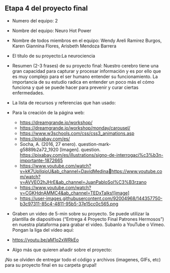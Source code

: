 ## Etapa 4 del proyecto final

- Numero del equipo: 2
- Nombre del equipo: Neuro Hot Power
- Nombre de todos miembros en el equipo: Wendy Areli Ramirez Burgos, Karen Giannina Flores, Arisbeth Mendoza Barrera
- El título de su proyecto:La neurociencia
- Resumen (2-3 frases) de su proyecto final: Nuestro cerebro tiene una gran capacidad para capturar y procesar información y es por ello que es muy complejo para el ser humano entender su funcionamiento. La importancia de su estudio radica en entender un poco más el cómo funciona y qué se puede hacer para prevenir y curar ciertas enfermedades.
- La lista de recursos y referencias que han usado:
- Para la creación de la página web:
  * https://dreamgrande.io/workshop/
  * https://dreamgrande.io/workshop/monday/carousel/
  * https://www.w3schools.com/css/css3_animations.asp
  * https://pixabay.com/es/
  * Socha, A. (2016, 27 enero). question-mark-g5889b2a72_1920 [Imagen]. question. https://pixabay.com/es/illustrations/signo-de-interrogaci%c3%b3n-importante-1872665
  * https://www.youtube.com/watch?v=kK7UpIlqioU&ab_channel=DavidMedinahttps://www.youtube.com/watch?v=AVVEO2hJHrE&ab_channel=JuanPabloSol%C3%B3rzano
  * https://www.youtube.com/watch?v=CGKHdnAMMC4&ab_channel=TEDxTalks![image]
  * https://user-images.githubusercontent.com/92004968/144357750-b3c97311-85c4-4811-95b5-37e15cc0c565.png

- Graben un video de 5-min sobre su proyecto. Se puede utilizar la plantilla de diapositivas (“Entrega 4 Proyecto Final Patrones Hermosos”) en nuestra plataforma para grabar el video. Subanlo a YouTube o Vimeo. Pongan la liga del vídeo aquí: 
- https://youtu.be/aM1o2xWRkEo
- Algo más que quieren añadir sobre el proyecto:

¡No se olviden de entregar todo el código y archivos (imagenes, GIFs, etc) para su proyecto final en su carpeta grupal!
